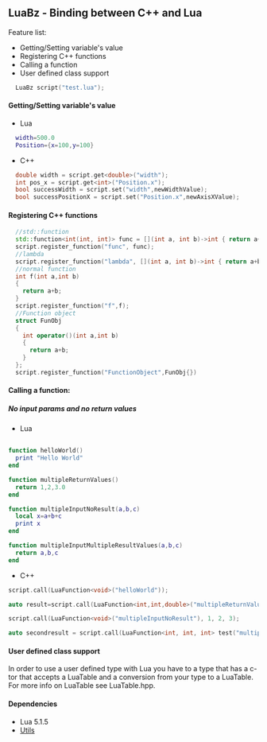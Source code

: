 ## LuaBz - Binding between C++ and Lua

Feature list:
 * Getting/Setting variable's value
 * Registering C++ functions
 * Calling a function
 * User defined class support


```cpp
  LuaBz script("test.lua");
```
#### Getting/Setting variable's value

* Lua 
```lua
  width=500.0
  Position={x=100,y=100}
```
* C++
```cpp
  double width = script.get<double>("width");
  int pos_x = script.get<int>("Position.x");
  bool successWidth = script.set("width",newWidthValue);
  bool successPositionX = script.set("Position.x",newAxisXValue);
```
#### Registering C++ functions
```cpp
  //std::function
  std::function<int(int, int)> func = [](int a, int b)->int { return a+b; };
  script.register_function("func", func);
  //lambda
  script.register_function("lambda", [](int a, int b)->int { return a+b; });
  //normal function
  int f(int a,int b)
  {
    return a+b;
  }
  script.register_function("f",f);
  //Function object
  struct FunObj
  {
    int operator()(int a,int b)
    {
      return a+b;
    }
  };
  script.register_function("FunctionObject",FunObj{})
```
#### Calling a function:
##### No input params and no return values
* Lua
```lua
	
function helloWorld()
  print "Hello World"
end

function multipleReturnValues()
  return 1,2,3.0
end

function multipleInputNoResult(a,b,c)
  local x=a+b+c
  print x
end

function multipleInputMultipleResultValues(a,b,c)
  return a,b,c
end
```
* C++
```cpp
script.call(LuaFunction<void>("helloWorld"));

auto result=script.call(LuaFunction<int,int,double>("multipleReturnValues"));

script.call(LuaFunction<void>("multipleInputNoResult"), 1, 2, 3);

auto secondresult = script.call(LuaFunction<int, int, int> test("multipleInputMultipleResultValues"), 1, 2, 3); 
```
#### User defined class support
 In order to use a user defined type with Lua you have to a type that has a c-tor that accepts a LuaTable and a conversion from your type to a LuaTable.
 For more info on LuaTable see LuaTable.hpp.

#### Dependencies
* Lua 5.1.5
* [Utils](https://github.com/blazgrom/LuaBridge)